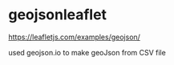 # geojsonleaflet

 https://leafletjs.com/examples/geojson/

 used geojson.io to make geoJson from CSV file
